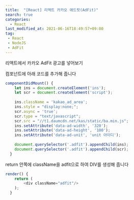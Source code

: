 ```yaml
---
title:  "[React] 리액트 카카오 애드핏(AdFit)"
search: true
categories: 
  - React
last_modified_at: 2021-06-16T18:49:57+09:00
tag:
 - React
 - NodeJS
 - AdFit
---
```


리액트에서 카카오 AdFit 광고를 넣어보기

컴포넌트에 아래 코드를 추가해 줍니다

```js
componentDidMount() {
    let ins = document.createElement('ins');
    let scr = document.createElement('script');
  
    ins.className = 'kakao_ad_area';
    ins.style = "display:none;";
    scr.async = 'true';
    scr.type = "text/javascript";
    scr.src = "//t1.daumcdn.net/kas/static/ba.min.js";
    ins.setAttribute('data-ad-width', '320');
    ins.setAttribute('data-ad-height', '100');
    ins.setAttribute('data-ad-unit', 'unit 아이디');
  
    document.querySelector('.adfit').appendChild(ins);
    document.querySelector('.adfit').appendChild(scr);
  }
```


return 안쪽에 className을 adfit으로 하여 DIV를 생성해 줍니다

```js
render() {
    return (
        <div className="adfit"/>
    );
  }
```




